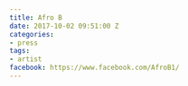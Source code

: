 ```yaml
---
title: Afro B
date: 2017-10-02 09:51:00 Z
categories:
- press
tags:
- artist
facebook: https://www.facebook.com/AfroB1/
---
```


